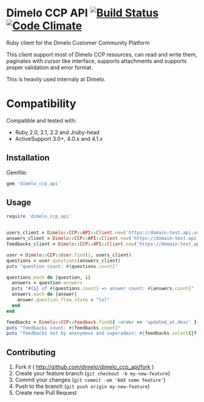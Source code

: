 # Dimelo CCP API [![Build Status](https://travis-ci.org/dimelo/dimelo_ccp_api.svg?branch=master)](https://travis-ci.org/dimelo/dimelo_ccp_api) [![Code Climate](https://codeclimate.com/github/dimelo/dimelo_ccp_api.png)](https://codeclimate.com/github/dimelo/dimelo_ccp_api)

Ruby client for the Dimelo Customer Community Platform

This client support most of Dimelo CCP resources, can read and write them, paginates with cursor like interface, supports attachments and supports proper validation and error format.

This is heavily used internaly at Dimelo.

# Compatibility

Compatible and tested with:

- Ruby 2.0, 2.1, 2.2 and Jruby-head
- ActiveSupport 3.0+, 4.0.x and 4.1.x


## Installation

Gemfile:

```ruby
gem 'dimelo_ccp_api'
```

## Usage

```ruby
require 'dimelo_ccp_api'


users_client = Dimelo::CCP::API::Client.new('https://domain-test.api.users.dimelo.com/1.0', 'access_token' => ENV['DIMELO_CCP_TOKEN'])
answers_client = Dimelo::CCP::API::Client.new('https://domain-test.api.answers.dimelo.com/1.0', 'access_token' => ENV['DIMELO_CCP_TOKEN'])
feedbacks_client = Dimelo::CCP::API::Client.new('https://domain-test.api.ideas.dimelo.com/1.0', 'access_token' => ENV['DIMELO_CCP_TOKEN'])

user = Dimelo::CCP::User.find(1, users_client)
questions = user.questions(answers_client)
puts "question count: #{questions.count}"

questions.each do |question, i|
  answers = question.answers
  puts "#{i} of #{questions.count} => answer count: #{answers.count}"
  answers.each do |answer|
    answer.question_flow_state = "lol"
  end
end

feedbacks = Dimelo::CCP::Feedback.find({ :order => 'updated_at.desc' }, feedbacks_client)
puts "feedbacks count: #{feedbacks.count}"
puts "feedbacks not by anonymous and superadmin: #{feedbacks.select{|f| f.user_id.present?}.count}"

```

## Contributing

1. Fork it ( http://github.com/dimelo/dimelo_ccp_api/fork )
2. Create your feature branch (`git checkout -b my-new-feature`)
3. Commit your changes (`git commit -am 'Add some feature'`)
4. Push to the branch (`git push origin my-new-feature`)
5. Create new Pull Request
